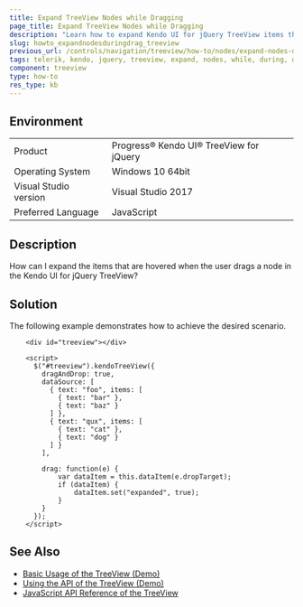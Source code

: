 ```yaml
---
title: Expand TreeView Nodes while Dragging
page_title: Expand TreeView Nodes while Dragging
description: "Learn how to expand Kendo UI for jQuery TreeView items that are hovered when the user drags a node."
slug: howto_expandnodesduringdrag_treeview
previous_url: /controls/navigation/treeview/how-to/nodes/expand-nodes-during-drag
tags: telerik, kendo, jquery, treeview, expand, nodes, while, during, dragging
component: treeview
type: how-to
res_type: kb
---
```


## Environment

<table>
 <tr>
  <td>Product</td>
  <td>Progress® Kendo UI® TreeView for jQuery</td>
 </tr>
 <tr>
  <td>Operating System</td>
  <td>Windows 10 64bit</td>
 </tr>
 <tr>
  <td>Visual Studio version</td>
  <td>Visual Studio 2017</td>
 </tr>
 <tr>
  <td>Preferred Language</td>
  <td>JavaScript</td>
 </tr>
</table>

## Description

How can I expand the items that are hovered when the user drags a node in the Kendo UI for jQuery TreeView?

## Solution

The following example demonstrates how to achieve the desired scenario.

```dojo
    <div id="treeview"></div>

    <script>
      $("#treeview").kendoTreeView({
        dragAndDrop: true,
        dataSource: [
          { text: "foo", items: [
            { text: "bar" },
            { text: "baz" }
          ] },
          { text: "qux", items: [
            { text: "cat" },
            { text: "dog" }
          ] }
        ],

        drag: function(e) {
            var dataItem = this.dataItem(e.dropTarget);
            if (dataItem) {
                dataItem.set("expanded", true);
            }
        }
      });
    </script>
```

## See Also

* [Basic Usage of the TreeView (Demo)](https://demos.telerik.com/kendo-ui/treeview/index)
* [Using the API of the TreeView (Demo)](https://demos.telerik.com/kendo-ui/treeview/api)
* [JavaScript API Reference of the TreeView](/api/javascript/ui/treeview)
